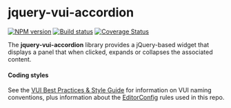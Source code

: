 # jquery-vui-accordion
[![NPM version][npm-image]][npm-url]
[![Build status][ci-image]][ci-url]
[![Coverage Status][coverage-image]][coverage-url]

The **jquery-vui-accordion** library provides a jQuery-based widget that displays a panel that when clicked, expands or collapses the associated content.

#### Coding styles
See the [VUI Best Practices & Style Guide](https://github.com/Brightspace/valence-ui-docs/wiki/Best-Practices-&-Style-Guide) for information on VUI naming conventions, plus information about the [EditorConfig](http://editorconfig.org) rules used in this repo.

[npm-url]: https://npmjs.org/package/jquery-vui-accordion
[npm-image]: https://img.shields.io/npm/v/jquery-vui-accordion.svg
[ci-image]: https://travis-ci.org/Brightspace/jquery-valence-ui-accordion.svg?branch=master
[ci-url]: https://travis-ci.org/Brightspace/jquery-valence-ui-accordion
[coverage-image]: https://img.shields.io/coveralls/Brightspace/jquery-valence-ui-accordion.svg
[coverage-url]: https://coveralls.io/r/Brightspace/jquery-valence-ui-accordion?branch=master
